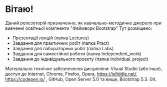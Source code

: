 # Вітаю!
Даний репезоторій призначенно, як навчально-методичне джерело при вивченні освітньої компненти "Феймворк Bootstrap"
Тут розміщено:
- Презентації лекцій (папка Lectures)
- Завдання для практичних робіт (папка Pract)
- Завдання для лабораторних робіт (папка Labs)
- Завдання для самостійної роботи (папка Independent_work)
- Завдання до індивідуального проєкту (папка Individual_project)

Матеріально технічне забезпечення дисципліни: 
Visual Studio (або інше), доступ до Internet, Chrome, Firefox, Opera, https://jsfiddle.net/, https://codepen.io/ , GitHub, Open Server 5.0 та вище,  Bootstrap 5.3. Git.
